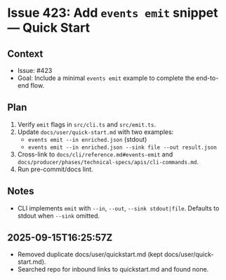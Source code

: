 # Issue 423: Add `events emit` snippet — Quick Start

## Context

- Issue: #423
- Goal: Include a minimal `events emit` example to complete the end-to-end flow.

## Plan

1. Verify `emit` flags in `src/cli.ts` and `src/emit.ts`.
2. Update `docs/user/quick-start.md` with two examples:
   - `events emit --in enriched.json` (stdout)
   - `events emit --in enriched.json --sink file --out result.json`
3. Cross-link to `docs/cli/reference.md#events-emit` and `docs/producer/phases/technical-specs/apis/cli-commands.md`.
4. Run pre-commit/docs lint.

## Notes

- CLI implements `emit` with `--in`, `--out`, `--sink stdout|file`. Defaults to stdout when `--sink` omitted.

## 2025-09-15T16:25:57Z

- Removed duplicate docs/user/quickstart.md (kept docs/user/quick-start.md).
- Searched repo for inbound links to quickstart.md and found none.
